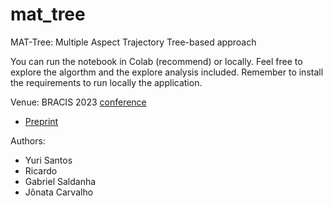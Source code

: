 # mat_tree
MAT-Tree: Multiple Aspect Trajectory Tree-based approach

You can run the notebook in Colab (recommend) or locally.
Feel free to explore the algorthm and the explore analysis included.
Remember to install the requirements to run locally the application.

Venue: BRACIS 2023 [conference](https://www.bracis.dcc.ufmg.br/)
* [Preprint](https://drive.google.com/file/d/1QEoFovL16PQW5dYVe0FUgUWKrgvFDxWc/view)


Authors:
* Yuri Santos
* Ricardo
* Gabriel Saldanha
* Jônata Carvalho
